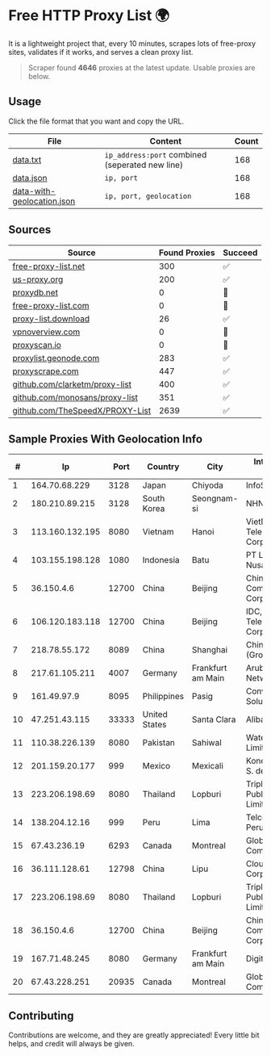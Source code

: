 
# Free HTTP Proxy List 🌍

It is a lightweight project that, every 10 minutes, scrapes lots of free-proxy sites, validates if it works, and serves a clean proxy list.


> Scraper found **4646** proxies at the latest update. Usable proxies are below.

## Usage

Click the file format that you want and copy the URL.


|File|Content|Count|
|----|-------|-----|
|[data.txt](https://raw.githubusercontent.com/themiralay/Proxy-List-World/master/data.txt)|`ip_address:port` combined (seperated new line)|168|
|[data.json](https://raw.githubusercontent.com/themiralay/Proxy-List-World/master/data.json)|`ip, port`|168|
|[data-with-geolocation.json](https://raw.githubusercontent.com/themiralay/Proxy-List-World/master/data-with-geolocation.json)|`ip, port, geolocation`|168|

## Sources

|Source|Found Proxies|Succeed|
|------|-------------|-------|
|[free-proxy-list.net](https://free-proxy-list.net)|300|✅|
|[us-proxy.org](https://www.us-proxy.org)|200|✅|
|[proxydb.net](http://proxydb.net)|0|🚫|
|[free-proxy-list.com](https://free-proxy-list.com/?page=&port=&type%5B%5D=http&type%5B%5D=https&up_time=0&search=Search)|0|🚫|
|[proxy-list.download](https://www.proxy-list.download/HTTP)|26|✅|
|[vpnoverview.com](https://vpnoverview.com/privacy/anonymous-browsing/free-proxy-servers)|0|🚫|
|[proxyscan.io](https://www.proxyscan.io)|0|🚫|
|[proxylist.geonode.com](https://proxylist.geonode.com/api/proxy-list?limit=300&page=1&sort_by=lastChecked&sort_type=desc&protocols=http,https)|283|✅|
|[proxyscrape.com](https://api.proxyscrape.com/v2/?request=displayproxies&protocol=http&timeout=10000&country=all&ssl=all&anonymity=all)|447|✅|
|[github.com/clarketm/proxy-list](https://raw.githubusercontent.com/clarketm/proxy-list/master/proxy-list-raw.txt)|400|✅|
|[github.com/monosans/proxy-list](https://raw.githubusercontent.com/monosans/proxy-list/main/proxies/http.txt)|351|✅|
|[github.com/TheSpeedX/PROXY-List](https://raw.githubusercontent.com/TheSpeedX/PROXY-List/master/http.txt)|2639|✅|


## Sample Proxies With Geolocation Info

|#|Ip|Port|Country|City|Internet Service Provider|
|-|--|----|-------|----|-------------------------|
|1|164.70.68.229|3128|Japan|Chiyoda|InfoSphere|
|2|180.210.89.215|3128|South Korea|Seongnam-si|NHNCLOUD|
|3|113.160.132.195|8080|Vietnam|Hanoi|VietNam Post and Telecom Corporation|
|4|103.155.198.128|1080|Indonesia|Batu|PT Lintas Jaringan Nusantara|
|5|36.150.4.6|12700|China|Beijing|China Mobile Communications Corporation|
|6|106.120.183.118|12700|China|Beijing|IDC, China Telecommunications Corporation|
|7|218.78.55.172|8089|China|Shanghai|China Telecom (Group)|
|8|217.61.105.211|4007|Germany|Frankfurt am Main|Aruba GmbH Cloud Network DC05|
|9|161.49.97.9|8095|Philippines|Pasig|Converge ICT Solution Inc|
|10|47.251.43.115|33333|United States|Santa Clara|Alibaba Cloud LLC|
|11|110.38.226.139|8080|Pakistan|Sahiwal|Wateen Telecom Limited|
|12|201.159.20.177|999|Mexico|Mexicali|Konecta de Mexico, S. de R.L. de C.V.|
|13|223.206.198.69|8080|Thailand|Lopburi|Triple T Broadband Public Company Limited|
|14|138.204.12.16|999|Peru|Lima|Telcom Mikrotik Peru S.A.C|
|15|67.43.236.19|6293|Canada|Montreal|GloboTech Communications|
|16|36.111.128.61|12798|China|Lipu|Cloud Computing Corporation|
|17|223.206.198.69|8080|Thailand|Lopburi|Triple T Broadband Public Company Limited|
|18|36.150.4.6|12700|China|Beijing|China Mobile Communications Corporation|
|19|167.71.48.245|8080|Germany|Frankfurt am Main|DigitalOcean, LLC|
|20|67.43.228.251|20935|Canada|Montreal|GloboTech Communications|



## Contributing

Contributions are welcome, and they are greatly appreciated! Every
little bit helps, and credit will always be given.

